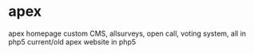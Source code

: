 # apex
apex homepage custom CMS, allsurveys, open call, voting system, all in php5
current/old apex website in php5
